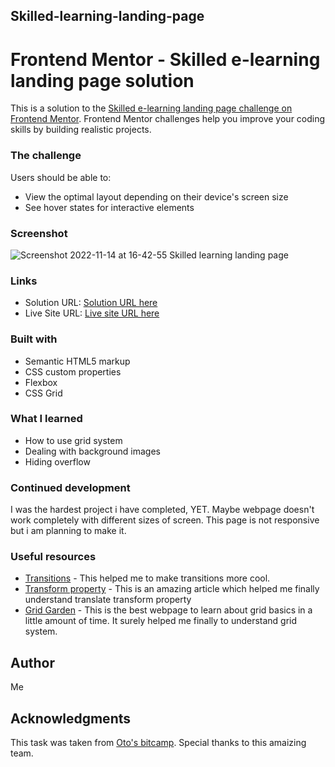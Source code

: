 ## Skilled-learning-landing-page

# Frontend Mentor - Skilled e-learning landing page solution

This is a solution to the [Skilled e-learning landing page challenge on Frontend Mentor](https://www.frontendmentor.io/challenges/skilled-elearning-landing-page-S1ObDrZ8q). Frontend Mentor challenges help you improve your coding skills by building realistic projects.

### The challenge

Users should be able to:

- View the optimal layout depending on their device's screen size
- See hover states for interactive elements

### Screenshot
![Screenshot 2022-11-14 at 16-42-55 Skilled learning landing page](https://user-images.githubusercontent.com/116254117/201665065-02c4f402-bd0e-47e4-bb23-443a60eca595.png)

### Links

- Solution URL: [Solution URL here](https://github.com/Th0rnike/Skilled-learning-landing-page)
- Live Site URL: [Live site URL here](https://th0rnike.github.io/Skilled-learning-landing-page/)

### Built with

- Semantic HTML5 markup
- CSS custom properties
- Flexbox
- CSS Grid

### What I learned

- How to use grid system
- Dealing with background images
- Hiding overflow

### Continued development

I was the hardest project i have completed, YET. Maybe webpage doesn't work completely with different sizes of screen. This page is not responsive but i am planning to make it.

### Useful resources

- [Transitions](https://www.w3schools.com/howto/howto_css_transition_hover.asp) - This helped me to make transitions more cool.
- [Transform property](https://www.w3schools.com/cssref/css3_pr_transform.php) - This is an amazing article which helped me finally understand translate transform property
- [Grid Garden](https://cssgridgarden.com/) - This is the best webpage to learn about grid basics in a little amount of time. It surely helped me finally to understand grid system.

## Author

Me

## Acknowledgments

This task was taken from [Oto's bitcamp](https://www.bitcamp.ge). Special thanks to this amaizing team.
